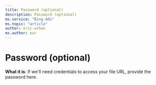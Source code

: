```yaml
---
title: Password (optional)
description: Password (optional)
ms.service: "Bing-Ads"
ms.topic: "article"
author: eric-urban
ms.author: eur
---
```


# Password (optional)

**What it is**: If we'll need credentials to access your file URL, provide the password here.


